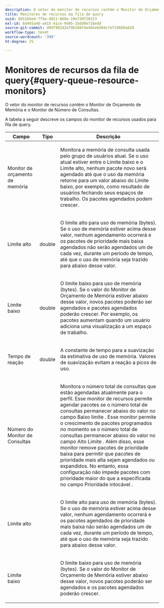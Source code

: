 ```yaml
---
description: O vetor do monitor de recursos contém o Monitor de Orçamento de Memória e o Monitor de Número de Consultas.
title: Monitores de recursos da fila de query
uuid: 6b516bed-7f9a-4821-869e-19e720f20313
exl-id: 6d445a4d-a415-41ce-9d45-1bdd0e726edd
source-git-commit: d9df90242ef96188f4e4b5e6d04cfef196b0a628
workflow-type: tm+mt
source-wordcount: '399'
ht-degree: 2%

---
```


# Monitores de recursos da fila de query{#query-queue-resource-monitors}

O vetor do monitor de recursos contém o Monitor de Orçamento de Memória e o Monitor de Número de Consultas.

A tabela a seguir descreve os campos do monitor de recursos usados para fila de query.

<table id="table_9991EED2647A460FACA2DC80D4973A8E"> 
 <thead> 
  <tr> 
   <th colname="col1" class="entry"> Campo </th> 
   <th colname="col2" class="entry"> Tipo </th> 
   <th colname="col3" class="entry"> Descrição </th> 
  </tr> 
 </thead>
 <tbody> 
  <tr> 
   <td colname="col1"> <p>Monitor de orçamento de memória </p> </td> 
   <td colname="col2"> </td> 
   <td colname="col3"> <p>Monitora a memória de consulta usada pelo grupo de usuários atual. Se o uso atual estiver entre o Limite baixo e o Limite alto, nenhum pacote novo será agendado até que o uso da memória retorne para um valor abaixo do Limite baixo, por exemplo, como resultado de usuários fechando seus espaços de trabalho. Os pacotes agendados podem crescer. </p> </td> 
  </tr> 
  <tr> 
   <td colname="col1"> <p>Limite alto </p> </td> 
   <td colname="col2"> <p>double </p> </td> 
   <td colname="col3"> <p>O limite alto para uso de memória (bytes). Se o uso de memória estiver acima desse valor, nenhum agendamento ocorrerá e os pacotes de prioridade mais baixa agendados não serão agendados um de cada vez, durante um período de tempo, até que o uso de memória seja trazido para abaixo desse valor. </p> </td> 
  </tr> 
  <tr> 
   <td colname="col1"> <p>Limite baixo </p> </td> 
   <td colname="col2"> <p>double </p> </td> 
   <td colname="col3"> <p>O limite baixo para uso de memória (bytes). Se o valor <span class="wintitle"> do Monitor de Orçamento de Memória</span> estiver abaixo desse valor, novos pacotes poderão ser agendados e pacotes agendados poderão crescer. Por exemplo, os pacotes aumentam quando um usuário adiciona uma visualização a um espaço de trabalho. </p> </td> 
  </tr> 
  <tr> 
   <td colname="col1"> <p>Tempo de reação </p> </td> 
   <td colname="col2"> <p>double </p> </td> 
   <td colname="col3"> <p>A constante de tempo para a suavização da estimativa de uso de memória. Valores de suavização evitam a reação a picos de uso. </p> </td> 
  </tr> 
  <tr> 
   <td colname="col1"> <p>Número do Monitor de Consultas </p> </td> 
   <td colname="col2"> </td> 
   <td colname="col3"> <p>Monitora o número total de consultas que estão agendadas atualmente para o perfil. Esse monitor de recursos permite agendar pacotes se o número total de consultas permanecer abaixo do valor no campo Baixo limite . Esse monitor permite o crescimento de pacotes programados no momento se o número total de consultas permanecer abaixo do valor no campo Alto Limite . Além disso, esse monitor remove pacotes de prioridade baixa para permitir que pacotes de prioridade mais alta sejam agendados ou expandidos. No entanto, essa configuração não impede pacotes com prioridade maior do que a especificada no campo Prioridade intocável . </p> </td> 
  </tr> 
  <tr> 
   <td colname="col1"> <p>Limite alto </p> </td> 
   <td colname="col2"> </td> 
   <td colname="col3"> <p>O limite alto para uso de memória (bytes). Se o uso de memória estiver acima desse valor, nenhum agendamento ocorrerá e os pacotes agendados de prioridade mais baixa não serão agendados um de cada vez, durante um período de tempo, até que o uso de memória seja trazido para abaixo desse valor. </p> </td> 
  </tr> 
  <tr> 
   <td colname="col1"> <p>Limite baixo </p> </td> 
   <td colname="col2"> </td> 
   <td colname="col3"> <p>O limite baixo para uso de memória (bytes). Se o valor <span class="wintitle"> do Monitor de Orçamento de Memória</span> estiver abaixo desse valor, novos pacotes poderão ser agendados e os pacotes agendados poderão crescer. </p> </td> 
  </tr> 
 </tbody> 
</table>
